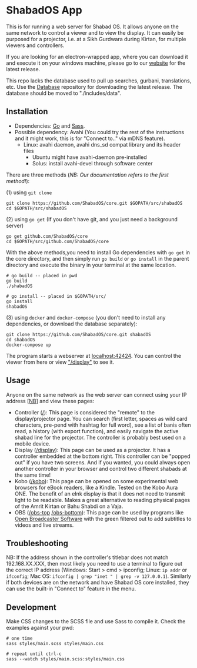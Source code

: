 # ShabadOS App
This is for running a web server for Shabad OS. It allows anyone on the same network to control a viewer and to view the display. It can easily be purposed for a projector, i.e. at a Sikh Gurdwara during Kirtan, for multiple viewers and controllers.

If you are looking for an electron-wrapped app, where you can download it and execute it on your windows machine, please go to our [website](https://shabados.com/) for the latest release.

This repo lacks the database used to pull up searches, gurbani, translations, etc. Use the [Database](https://github.com/ShabadOS/database) repository for downloading the latest release. The database should be moved to "./includes/data".

## Installation
* Dependencies: [Go](https://golang.org/) and [Sass](http://sass-lang.com/).
* Possible dependency: Avahi (You could try the rest of the instructions and it might work, this is for "Connect to.." via mDNS feature).
  * Linux: avahi daemon, avahi dns_sd compat library and its header files
    * Ubuntu might have avahi-daemon pre-installed
    * Solus: install avahi-devel through software center

There are three methods (*NB: Our documentation refers to the first method!*): 

(1) using `git clone`

    git clone https://github.com/ShabadOS/core.git $GOPATH/src/shabadOS
    cd $GOPATH/src/shabadOS
      
(2) using `go get` (If you don't have git, and you just need a background server)

    go get github.com/ShabadOS/core
    cd $GOPATH/src/github.com/ShabadOS/core
      
  
With the above methods,you need to install Go dependencies with `go get` in the core directory, and
then simply run `go build` or `go install` in the parent directory and execute the binary in your terminal at the same location.

    # go build -- placed in pwd
    go build
    ./shabadOS
      
    # go install -- placed in $GOPATH/src/
    go install
    shabadOS

(3) using `docker` and `docker-compose` (you don't need to install any dependencies, or download the database separately):
    
    git clone https://github.com/ShabadOS/core.git shabadOS
    cd shabadOS
    docker-compose up  

The program starts a webserver at [localhost:42424](http://localhost:42424/). You can control the viewer from here or view ["/display"](http://localhost:42424/display) to see it.

## Usage

Anyone on the same network as the web server can connect using your IP address [[NB]](#troubleshooting) and view these pages:
* Controller ([/](http://localhost:42424/)): This page is considered the "remote" to the display/projector page. You can search (first letter, spaces as wild card characters, pre-pend with hashtag for full word), see a list of banis often read, a history (with export function), and easily navigate the active shabad line for the projector. The controller is probably best used on a mobile device.
* Display ([/display](http://localhost:42424/display)): This page can be used as a projector. It has a controller embedded at the bottom right. This controller can be "popped out" if you have two screens. And if you wanted, you could always open another controller in your browser and control two different shabads at the same time!
* Kobo ([/kobo](http://localhost:42424/kobo)): This page can be opened on some experimental web browsers for eBook readers, like a Kindle. Tested on the Kobo Aura ONE. The benefit of an eInk display is that it does not need to transmit light to be readable. Makes a great alternative to reading physical pages of the Amrit Kirtan or Bahu Shabdi on a Vaja.
* OBS ([/obs-top](http://localhost:42424/obs-top) [/obs-bottom](http://localhost:42424/obs-bottom)): This page can be used by programs like [Open Broadcaster Software](https://obsproject.com/) with the green filtered out to add subtitles to videos and live streams.

## Troubleshooting

NB: If the address shown in the controller's titlebar does not match 192.168.XX.XXX, then most likely you need to use a terminal to figure out the correct IP address (Windows: Start > cmd > ipconfig; Linux: `ip addr` or `ifconfig`; Mac OS: `ifconfig | grep "inet " | grep -v 127.0.0.1`). Similarly if both devices are on the network and have Shabad OS core installed, they can use the built-in "Connect to" feature in the menu.

## Development

Make CSS changes to the SCSS file and use Sass to compile it. Check the examples against your pwd:

    # one time
    sass styles/main.scss styles/main.css
    
    # repeat until ctrl-c
    sass --watch styles/main.scss:styles/main.css
